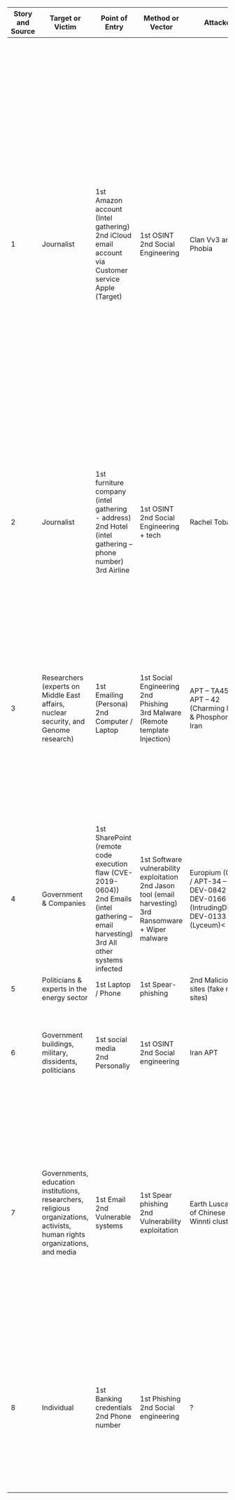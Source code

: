 | Story and Source | Target or Victim | Point of Entry | Method or Vector | Attacker | Motive | Root Cause | Mitigation | Summary |
| --- | --- | --- | --- | --- | --- | --- | --- | --- |
| 1 | Journalist | 1st Amazon account (Intel gathering)<br>2nd iCloud email account via Customer service Apple (Target) | 1st OSINT<br>2nd Social Engineering | Clan Vv3 and Phobia | Hacktivism | 1st Personal info on the web<br>2nd Weak security validation platforms via telephone<br>3rd Lack of MFA on GMAIL | 1st Hide / remove home address<br>2nd Stronger customer service security validations<br>3rd Enable MFA wherever possible | 1. Attacker found personal website link on Twitter profile<br>2. Found Gmail address<br>3. Tried Google recovery and was shown alternate email (obscured) address connected to AppleID<br>4. Found home address via Whois (website owner info)<br>5. Called Amazon, added fake credit card<br>6. Called Amazon again, gave personal details + fake cc. Added new email<br>7. got into Amazon account, found last 4 digits of real credit card<br>8. Called Apple with personal info & real 4 digits of CC |
| 2 | Journalist | 1st furniture company (intel gathering - address)<br>2nd Hotel (intel gathering – phone number)<br>3rd Airline | 1st OSINT<br>2nd Social Engineering + tech | Rachel Tobac | Ethical | 1st + 2nd Weak security validation via telephone | 1st less personal information on social media<br>2nd increase phone security measure wherever possible | 1. Attacker found 2 pieces of information on social media<br>2. Called Furniture company to gather intel<br>3. Called Hotel to gather intel<br>4. Called Airline to change seats |
| 3 | Researchers (experts on Middle East affairs, nuclear security, and Genome research) | 1st Emailing (Persona)<br>2nd Computer / Laptop | 1st Social Engineering<br>2nd Phishing<br>3rd Malware (Remote template Injection) | APT – TA453<br>APT – 42 (Charming Kitten & Phosphorus) – Iran | Cyber Espionage | 1st Unvalidated Persona<br>2nd Opening malicious link | 1st Check persona’s before replying<br>2nd Do not open links that have not been checked or don’t open at all | 1. Attacker sends email with attractive story including persona’s<br>2. Attacker receives reply and sends follow-up message containing malicious link<br>3. File uses “remote template injection” running 3 macros and sends intel.<br>4. Scripts create hole for future attacks |
| 4 | Government & Companies | 1st SharePoint (remote code execution flaw (CVE-2019-0604))<br>2nd Emails (intel gathering – email harvesting)<br>3rd All other systems infected | 1st Software vulnerability exploitation<br>2nd Jason tool (email harvesting)<br>3rd Ransomware + Wiper malware | Europium (OilRig / APT-34 – Iran)<br>DEV-0842<br>DEV-0166 (IntrudingDivisor)<br>DEV-0133 (Lyceum)<
| 5 | Politicians & experts in the energy sector | 1st Laptop / Phone | 1st Spear-phishing | 2nd Malicious sites (fake new sites) | Chinese APT | Cyber espionage | 1st Unvalidated Persona’s | 2nd Opening malicious links | 1st Check persona’s <br> 2nd Do not open links from unknown persona’s <br> 1. Attacker sends phishing email with malicious link <br> 2. Victim opens link <br> 3. Fake website installs malware |
| 6 | Government buildings, military, dissidents, politicians | 1st social media <br> 2nd Personally | 1st OSINT <br> 2nd Social engineering | Iran APT | Cyber espionage | 1st Unvalidated social channels <br> 2nd No background checks | 1st Validate channels <br> 2nd Perform background checks and validate Persona’s | 1. Attacker contacts via social media <br> 2. Moves onto Chat apps <br> 3. Pays, seduces, and recruits target for spying |
| 7 | Governments, education institutions, researchers, religious organizations, activists, human rights organizations, and media | 1st Email <br> 2nd Vulnerable systems | 1st Spear phishing <br> 2nd Vulnerability exploitation | Earth Lusca (Part of Chinese APT Winnti cluster) | Cybercrime, espionage | 1st Unvalidated emails and opening unsafe links <br> 2nd Unpatched systems | 1st Validate senders and do not open links <br> 2nd Update / patch systems | “Earth Lusca's intrusion routes are facilitated by spear-phishing and watering hole attacks, while also leveraging vulnerabilities in public-facing applications, such as Microsoft Exchange ProxyShell and Oracle GlassFish Server exploits, as an attack vector.” |
| 8 |Individual | 1st Banking credentials <br> 2nd Phone number | 1st Phishing <br> 2nd Social engineering | ? | Cyber crime | 1st Unvalidated emails and opening unsafe links <br> 2nd Unvalidated persona on the phone | 1st Check URL in the phishing email next to sender (spoofing) <br> 2nd Hang up on fake callers, call the customer service of the bank directly | 1. Attackers send phishing email from DHL <br> 2. Victim opens and makes a payment, passed credentials <br> 3. Attackers call victim and use social engineering to transfer the rest of the money |
